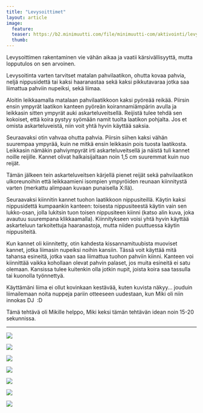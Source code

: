 ```yaml
---
title: "Levysoittimet"
layout: article
image:
  feature:
  teaser: https://b2.minimuutti.com/file/minimuutti-com/aktivointi/levysoittimet/DSC54548-245px.jpg
  thumb:
---
```


Levysoittimen rakentaminen vie vähän aikaa ja vaatii kärsivällisyyttä, mutta lopputulos on sen arvoinen.

Levysoitinta varten tarvitset matalan pahvilaatikon, ohutta kovaa pahvia, neljä nippusidettä tai kaksi haaranastaa sekä kaksi pikkutavaraa jotka saa liimattua pahviin nupeiksi, sekä liimaa.

Aloitin leikkaamalla matalaan pahvilaatikkoon kaksi pyöreää reikää. Piirsin ensin ympyrät laatikon kanteen pyöreän koirannamiämpärin avulla ja leikkasin sitten ympyrät auki askarteluveitsellä. Reijistä tulee tehdä sen kokoiset, että koira pystyy syömään namit tuolta laatikon pohjalta. Jos et omista askarteluveistä, niin voit yhtä hyvin käyttää saksia.

Seuraavaksi otin vahvaa ohutta pahvia. Piirsin siihen kaksi vähän suurempaa ympyrää, kuin ne mitkä ensin leikkasin pois tuosta laatikosta. Leikkasin nämäkin pahviympyrät irti askarteluveitsellä ja näistä tuli kannet noille reijille. Kannet olivat halkaisijaltaan noin 1,5 cm suuremmat kuin nuo reijät.

Tämän jälkeen tein askarteluveitsen kärjellä pienet reijät sekä pahvilaatikon ulkoreunoihin että leikkaamieni isompien ympyröiden reunaan kiinnitystä varten (merkattu alimpaan kuvaan punaisella X:llä).

Seuraavaksi kiinnitin kannet tuohon laatikkoon nippusiteillä. Käytin kaksi nippusidettä kumpaankin kanteen: toisesta nippusiteestä käytin vain sen lukko-osan, jolla lukitsin tuon toisen nippusiteen kiinni (katso alin kuva, joka avautuu suurempana klikkaamalla). Kiinnitykseen voisi yhtä hyvin käyttää askarteluun tarkoitettuja haaranastoja, mutta niiden puuttuessa käytin nippusiteitä.

Kun kannet oli kiinnitetty, otin kahdesta kissannamituubista muoviset kannet, jotka liimasin nupeiksi noihin kansiin. Tässä voit käyttää mitä tahansa esineitä, jotka vaan saa liimattua tuohon pahviin kiinni. Kanteen voi kiinnittää vaikka kohollaan olevat pahvin palaset, jos muita esineitä ei satu olemaan. Kansissa tulee kuitenkin olla jotkin nupit, joista koira saa tassulla tai kuonolla työnnettyä.

Käyttämäni liima ei ollut kovinkaan kestävää, kuten kuvista näkyy... jouduin liimailemaan noita nuppeja pariin otteeseen uudestaan, kun Miki oli niin innokas DJ&nbsp;&nbsp;:D

Tämä tehtävä oli Mikille helppo, Miki keksi tämän tehtävän idean noin 15-20 sekunnissa.

---

[![](https://b2.minimuutti.com/file/minimuutti-com/aktivointi/levysoittimet/DSC54511-800px.jpg)](https://dl.dropboxusercontent.com/sh/ea1wtnz7z734o12/AADb4f_QLPS3POrZClgc-4HQa/aktivointi/levysoittimet/DSC54511.jpg)

[![](https://b2.minimuutti.com/file/minimuutti-com/aktivointi/levysoittimet/DSC54548-800px.jpg)](https://dl.dropboxusercontent.com/sh/ea1wtnz7z734o12/AABcBLmb3EWGadRZPzdDRnCDa/aktivointi/levysoittimet/DSC54548.jpg)

[![](https://b2.minimuutti.com/file/minimuutti-com/aktivointi/levysoittimet/DSC54554-800px.jpg)](https://dl.dropboxusercontent.com/sh/ea1wtnz7z734o12/AADp7xzisjgnSMNMvxJlHqKCa/aktivointi/levysoittimet/DSC54554.jpg)

[![](https://b2.minimuutti.com/file/minimuutti-com/aktivointi/levysoittimet/DSC54624-800px.jpg)](https://dl.dropboxusercontent.com/sh/ea1wtnz7z734o12/AAC054D_ZFfALFhY-sThpV4ya/aktivointi/levysoittimet/DSC54624.jpg)

[![](https://b2.minimuutti.com/file/minimuutti-com/aktivointi/levysoittimet/DSC54681-800px.jpg)](https://dl.dropboxusercontent.com/sh/ea1wtnz7z734o12/AABsgh7W4slhu9kNIaY63zbRa/aktivointi/levysoittimet/DSC54681.jpg)

[![](https://b2.minimuutti.com/file/minimuutti-com/aktivointi/levysoittimet/DSC54691-800px.jpg)](https://dl.dropboxusercontent.com/sh/ea1wtnz7z734o12/AAAceuSFQP9zSam7nsGx6jE8a/aktivointi/levysoittimet/DSC54691.jpg)

[![](https://b2.minimuutti.com/file/minimuutti-com/aktivointi/levysoittimet/DSC54485_2-800px.jpg)](https://dl.dropboxusercontent.com/sh/ea1wtnz7z734o12/AABZI-aCvxy3PtgK89Z5guJKa/aktivointi/levysoittimet/DSC54485_2.jpg)

